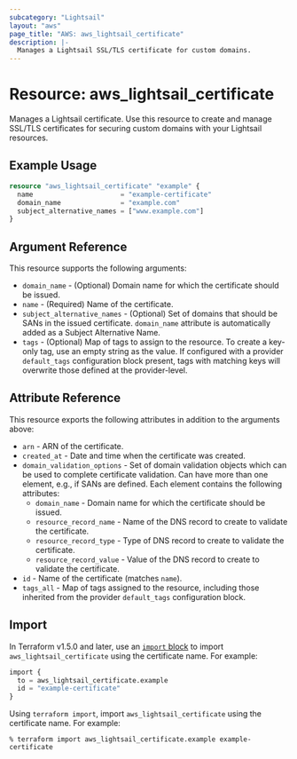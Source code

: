 ```yaml
---
subcategory: "Lightsail"
layout: "aws"
page_title: "AWS: aws_lightsail_certificate"
description: |-
  Manages a Lightsail SSL/TLS certificate for custom domains.
---
```


# Resource: aws_lightsail_certificate

Manages a Lightsail certificate. Use this resource to create and manage SSL/TLS certificates for securing custom domains with your Lightsail resources.

## Example Usage

```terraform
resource "aws_lightsail_certificate" "example" {
  name                      = "example-certificate"
  domain_name               = "example.com"
  subject_alternative_names = ["www.example.com"]
}
```

## Argument Reference

This resource supports the following arguments:

* `domain_name` - (Optional) Domain name for which the certificate should be issued.
* `name` - (Required) Name of the certificate.
* `subject_alternative_names` - (Optional) Set of domains that should be SANs in the issued certificate. `domain_name` attribute is automatically added as a Subject Alternative Name.
* `tags` - (Optional) Map of tags to assign to the resource. To create a key-only tag, use an empty string as the value. If configured with a provider `default_tags` configuration block present, tags with matching keys will overwrite those defined at the provider-level.

## Attribute Reference

This resource exports the following attributes in addition to the arguments above:

* `arn` - ARN of the certificate.
* `created_at` - Date and time when the certificate was created.
* `domain_validation_options` - Set of domain validation objects which can be used to complete certificate validation. Can have more than one element, e.g., if SANs are defined. Each element contains the following attributes:
    * `domain_name` - Domain name for which the certificate should be issued.
    * `resource_record_name` - Name of the DNS record to create to validate the certificate.
    * `resource_record_type` - Type of DNS record to create to validate the certificate.
    * `resource_record_value` - Value of the DNS record to create to validate the certificate.
* `id` - Name of the certificate (matches `name`).
* `tags_all` - Map of tags assigned to the resource, including those inherited from the provider `default_tags` configuration block.

## Import

In Terraform v1.5.0 and later, use an [`import` block](https://developer.hashicorp.com/terraform/language/import) to import `aws_lightsail_certificate` using the certificate name. For example:

```terraform
import {
  to = aws_lightsail_certificate.example
  id = "example-certificate"
}
```

Using `terraform import`, import `aws_lightsail_certificate` using the certificate name. For example:

```console
% terraform import aws_lightsail_certificate.example example-certificate
```
